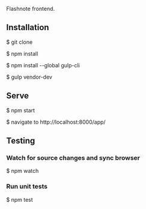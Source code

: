 Flashnote frontend.

## Installation

$ git clone

$ npm install

$ npm install --global gulp-cli

$ gulp vendor-dev

## Serve

$ npm start

$ navigate to http://localhost:8000/app/

## Testing
### Watch for source changes and sync browser
$ npm watch

### Run unit tests
$ npm test



